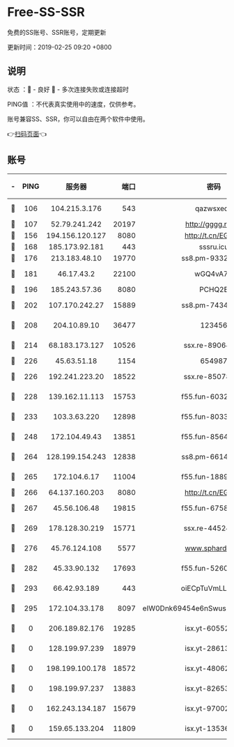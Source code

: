 # Free-SS-SSR

免费的SS账号、SSR账号，定期更新

更新时间：2019-02-25 09:20 +0800

## 说明

状态     ：🙂 - 良好 🙁 - 多次连接失败或连接超时

PING值   ：不代表真实使用中的速度，仅供参考。

账号兼容SS、SSR，你可以自由在两个软件中使用。

👉[扫码页面](https://liesauer.github.io/free-ss-ssr.github.io/)👈

## 账号

|-|PING|服务器|端口|密码|加密方式|区域|
|:----:|:----:|:-----:|-----:|:----:|:----:|:----:|
|🙂|106|104.215.3.176|543|qazwsxedc|aes-256-gcm|JP|
|🙂|107|52.79.241.242|20197|http://gggg.rocks|chacha20|KR|
|🙂|156|194.156.120.127|8080|http://t.cn/EGJIyrl|rc4-md5|RU|
|🙂|168|185.173.92.181|443|sssru.icu|rc4-md5|RU|
|🙂|176|213.183.48.10|19770|ss8.pm-93323963|rc4-md5|RU|
|🙂|181|46.17.43.2|22100|wGQ4vA7D|aes-256-gcm|RU|
|🙂|196|185.243.57.36|8080|PCHQ2E|rc4-md5|US|
|🙂|202|107.170.242.27|15889|ss8.pm-74341344|aes-256-cfb|US|
|🙂|208|204.10.89.10|36477|123456|aes-256-cfb|US|
|🙂|214|68.183.173.127|10526|ssx.re-89064823|aes-256-cfb|US|
|🙂|226|45.63.51.18|1154|654987|chacha20|US|
|🙂|226|192.241.223.20|18522|ssx.re-85078137|aes-256-cfb|US|
|🙂|228|139.162.11.113|15753|f55.fun-60326778|aes-256-cfb|SG|
|🙂|233|103.3.63.220|12898|f55.fun-80336552|aes-256-cfb|SG|
|🙂|248|172.104.49.43|13851|f55.fun-85640290|aes-256-cfb|SG|
|🙂|264|128.199.154.243|12838|ss8.pm-66149074|aes-256-cfb|SG|
|🙂|265|172.104.6.17|11004|f55.fun-18893031|aes-256-cfb|US|
|🙂|266|64.137.160.203|8080|http://t.cn/EGJIyrl|rc4-md5|CA|
|🙂|267|45.56.106.48|19815|f55.fun-67580626|aes-256-cfb|US|
|🙂|269|178.128.30.219|15771|ssx.re-44524378|aes-256-cfb|SG|
|🙂|276|45.76.124.108|5577|www.sphard.com|aes-256-cfb|AU|
|🙂|282|45.33.90.132|17693|f55.fun-52609109|aes-256-cfb|US|
|🙂|293|66.42.93.189|443|oiECpTuVmLLxk4Ts|aes-256-cfb|US|
|🙂|295|172.104.33.178|8097|eIW0Dnk69454e6nSwuspv9DmS201tQ0D|aes-256-cfb|SG|
|🙁|0|206.189.82.176|19285|isx.yt-60552819|aes-256-cfb|SG|
|🙁|0|128.199.97.239|18979|isx.yt-28613009|aes-256-cfb|SG|
|🙁|0|198.199.100.178|18572|isx.yt-48062937|aes-256-cfb|US|
|🙁|0|198.199.97.237|13883|isx.yt-82653144|aes-256-cfb|US|
|🙁|0|162.243.134.187|15679|isx.yt-97002666|aes-256-cfb|US|
|🙁|0|159.65.133.204|11809|isx.yt-13536858|aes-256-cfb|SG|
